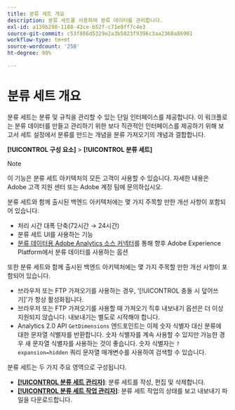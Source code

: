 ```yaml
---
title: 분류 세트 개요
description: 분류 세트를 사용하여 분류 데이터를 관리합니다.
exl-id: a139b298-1188-42ce-b52f-c71e0ff7c4e3
source-git-commit: c53f886d5329e2a3b5023f9396c3aa2360a86901
workflow-type: tm+mt
source-wordcount: '258'
ht-degree: 90%

---
```


# 분류 세트 개요

분류 세트는 분류 및 규칙을 관리할 수 있는 단일 인터페이스를 제공합니다. 이 워크플로는 분류 데이터를 만들고 관리하기 위한 보다 직관적인 인터페이스를 제공하기 위해 보고서 세트 설정에서 분류를 만드는 개념을 분류 가져오기의 개념과 결합합니다.

**[!UICONTROL 구성 요소]** > **[!UICONTROL 분류 세트]**

>[!NOTE]
>
>이 기능은 분류 세트 아키텍처의 모든 고객이 사용할 수 있습니다. 자세한 내용은 Adobe 고객 지원 센터 또는 Adobe 계정 팀에 문의하십시오.

분류 세트와 함께 출시된 백엔드 아키텍처에는 몇 가지 주목할 만한 개선 사항이 포함되어 있습니다.

* 처리 시간 대폭 단축(72시간 → 24시간)
* 분류 세트 UI를 사용하는 기능
* [분류 데이터용 Adobe Analytics 소스 커넥터](https://experienceleague.adobe.com/docs/experience-platform/sources/connectors/adobe-applications/classifications.html)를 통해 향후 Adobe Experience Platform에서 분류 데이터를 사용하는 옵션

또한 분류 세트와 함께 출시된 백엔드 아키텍처에는 몇 가지 주목할 만한 개선 사항이 포함되어 있습니다.

* 브라우저 또는 FTP 가져오기를 사용하는 경우, &#39;[!UICONTROL 충돌 시 덮어쓰기]&#39;가 항상 활성화됩니다.
* 브라우저 또는 FTP 가져오기를 사용할 때 가져오기 직후 내보내기 옵션은 더 이상 지원되지 않습니다. 내보내기는 별도로 시작해야 합니다.
* Analytics 2.0 API `GetDimensions` 엔드포인트는 이제 숫자 식별자 대신 분류에 대한 문자열 식별자를 반환합니다. 숫자 식별자를 계속 사용할 수 있지만 가능한 경우 새 문자열 식별자를 사용하는 것이 좋습니다. 숫자 식별자는 `?expansion=hidden` 쿼리 문자열 매개변수를 사용하여 검색할 수 있습니다.


분류 세트는 두 가지 주요 영역으로 구성됩니다.

* [**[!UICONTROL 분류 세트 관리자]**](set-manager.md): 분류 세트를 작성, 편집 및 삭제합니다.
* [**[!UICONTROL 분류 세트 작업 관리자]**](job-manager.md): 분류 세트 작업의 상태를 보고 내보내기 파일을 다운로드합니다.
